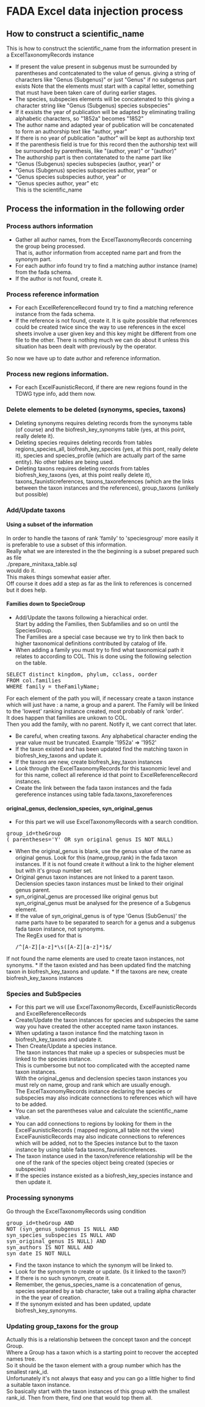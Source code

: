 # FADA Excel data injection process
## How to construct a scientific_name
This is how to construct the scientific_name from the information present in a ExcelTaxonomyRecords instance
* If present the value present in subgenus must be surrounded by parentheses and contcatenated to the value of genus.
giving a string of characters like
"Genus (Subgenus)" or just "Genus" if no subgenus part exists
Note that the elements must start with a capital letter, something that must have been taken care of during earlier stages.
* The species, subspecies elements will be concatenated to this giving a character string like
"Genus (Subgenus) species subspecies"
* If it exsists the year of publication will be adapted by eliminating trailing alphabetic characters, so "1852a" becomes "1852"
* The author name and adapted year of publication will be concatenated to form an authorship text like
"author, year"
* If there is no year of publication "author" will be kept as authorship text
* If the parenthesis field is true for this record then the authorship text will be surrounded by parenthesis, like
"(author, year)" or "(author)"
* The authorship part is then contatenated to the name part like
* "Genus (Subgenus) species subspecies (author, year)" or
* "Genus (Subgenus) species subspecies author, year" or
* "Genus species subspecies author, year" or
* "Genus species author, year" etc<br/>
This is the scientific_name

## Process the information in the following order
### Process authors information
* Gather all author names, from the ExcelTaxonomyRecords concerning the group being processed.<br/>
That is, author information from accepted name part and from the synonym part.
* For each author info found try to find a matching author instance (name) from the fada schema.
* If the author is not found, create it.

### Process reference information
* For each ExcelReferenceRecord found try to find a matching reference instance from the fada schema.
* If the reference is not found, create it.
It is quite possible that references could be created twice since the way to use references in the excel sheets involve a user given key and this key might be different from one file to the other.
There is nothing much we can do about it unless this situation has been dealt with previously by the operator.

So now we have up to date author and reference information.

### Process new regions information.
* For each ExcelFaunisticRecord, if there are new regions found in the TDWG type info, add them now.

### Delete elements to be deleted (synonyms, species, taxons)
* Deleting synonyms requires deleting records from the synonyms table (of course) and the biofresh_key_synonyms table (yes, at this point, really delete it).
* Deleting species requires deleting records from tables regions_species_all, biofresh_key_species (yes, at this pont, really delete it), species and species_profile (which are actually part of the same entity). No other tables are being used.
* Deleting taxons requires deleting records from tables biofresh_key_taxons (yes, at this point really delete it), taxons_faunisticreferences, taxons_taxoreferences (which are the links between the taxon instances and the references),
group_taxons (unlikely but possible)

### Add/Update taxons
#### Using a subset of the information
In order to handle the taxons of rank 'family' to 'speciesgroup' more easily it is preferable to use a subset of this information.<br/>
Really what we are interested in the the beginning is a subset prepared such as file <br/>
./prepare_minitaxa_table.sql
<br/>
would do it.<br/>
This makes things somewhat easier after.<br/>
Off course it does add a step as far as the link to references is concerned but it does help.

#### Families down to SpecieGroup
* Add/Update the taxons following a hierachical order. <br/>
Start by adding the Families, then Subfamilies and so on until the SpeciesGroup.<br/>
The Families are a special case because we try to link then back to higher taxonomical definitions contributed by catalog of life.
* When adding a family you must try to find what taxonomical path it relates to according to COL.
This is done using the following selection on the table.
<pre>
SELECT distinct kingdom, phylum, cclass, oorder
FROM col.families
WHERE family = theFamilyName;
</pre>
For each element of the path you will, if necessary create a taxon instance which will just have : a name, a group and a parent.
The Family will be linked to the 'lowest' ranking instance created, most probably of rank 'order'.<br/>
It does happen that families are unkown to COL. <br/>
Then you add the family, with no parent. Notify it, we cant correct that later.<br/>

* Be careful, when creating taxons. Any alphabetical character ending the year value must be truncated. Example '1952a' => '1952'
* If the taxon existed and has been updated find the matching taxon in biofresh_key_taxons and update it.
* If the taxons are new, create biofresh_key_taxon instances
* Look through the ExcelTaxonomyRecords for this taxonomic level and for this name, collect all reference id that point to
ExcelReferenceRecord instances.
* Create the link between the fada taxon instances and the fada gereference instances using table fada.taxons_taxoreferences

#### original_genus, declension_species, syn_original_genus
* For this part we will use ExcelTaxonomyRecords
with a search condition.
<pre>
group_id=theGroup
( parentheses='Y' OR syn_original_genus IS NOT NULL)
</pre>

* When the original_genus is blank, use the genus value of the name as original genus.
Look for this (name,group,rank) in the fada taxon instances. If it is not found create it without a link to the higher element but with it's group number set.
* Original genus taxon instances are not linked to a parent taxon. Declension species taxon instances must be linked to their original genus parent.
* syn_original_genus are processed like original genus but syn_original_genus must be analysed for the presence of a Subgenus element.
* If the value of syn_original_genus is of type 'Genus (SubGenus)' the name parts have to be separated to search for a
genus and a subgenus fada taxon instance, not synonyms.<br/>
The RegEx used for that is<pre>
/^[A-Z][a-z]\*\s\([A-Z][a-z]*\)$/
</pre>
If not found the name elements are used to create taxon instances, not synonyms.
* If the taxon existed and has been updated find the matching taxon in biofresh_key_taxons and update.
* If the taxons are new, create biofresh_key_taxons instances

### Species and SubSpecies
* For this part we will use ExcelTaxonomyRecords, ExcelFaunisticRecords and ExcelReferenceRecords
* Create/Update the taxon instances for species and subspecies the same way you have created the other accepted
name taxon instances.
* When updating a taxon instance find the matching taxon in biofresh_key_taxons and update it.
* Then Create/Update a species instance.<br/>
The taxon instances that make up a species or subspecies must be linked to the species instance.<br/>
This is cumbersome but not too complicated with the accepted name taxon instances.<br/>
With the original_genus and declension species taxon instances you must rely on name, group and rank
which are usually enough.<br/>
The ExcelTaxonomyRecords instance declaring the species or subspecies may also indicate connections
to references which will have to be added.
* You can set the parentheses value and calculate the scientific_name value.
* You can add connections to regions by looking for them in the ExcelFaunisticRecords (
  mapped regions_all table not the view)
ExcelFaunisticRecords may also indicate connections to references which will be added, not to the Species
instance but to the taxon instance by using table fada taxons_faunisticreferences.
* The taxon instance used in the taxon/reference relationship will be the one of the rank of the species object being created (species or subspecies)
* If the species instance existed as a biofresh_key_species instance and then update it.

### Processing synonyms
Go through the ExcelTaxonomyRecords using condition
<pre>
group_id=theGroup AND
NOT (syn_genus_subgenus IS NULL AND
syn_species_subspecies IS NULL AND
syn_original_genus IS NULL) AND
syn_authors IS NOT NULL AND
syn_date IS NOT NULL
</pre>
* Find the taxon instance to which the synonym will be linked to.
* Look for the synonym to create or update. (Is it linked to the taxon?)
* If there is no such synonym, create it.
* Remember, the genus_species_name is a concatenation of genus, species separated by a tab character, take out a trailing alpha character in the the year of creation.
* If the synonym existed and has been updated, update biofresh_key_synonyms.

### Updating group_taxons for the group
Actually this is a relationship between the concept taxon and the concept Group.<br/>
Where a Group has a taxon which is a starting point to recover the accepted names tree.<br/>
So it should be the taxon element with a group number which has the smallest rank_id.<br/>
Unfortunately it's not always that easy and you can go a little higher to find a suitable taxon instance.<br/>
So basically start with the taxon instances of this group with the smallest rank_id.
Then from there, find one that would top them all.
